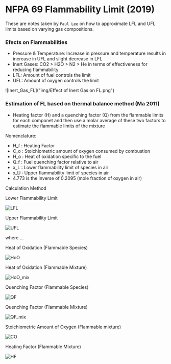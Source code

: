 # NFPA 69 Flammability Limit (2019)

These are notes taken by `Paul Lee` on how to approximate LFL and UFL limits based on varying gas compositions.

### Efects on Flammabilities

- Pressure & Temperature: Increase in pressure and temperature results in increase in UFL and slight decrease in LFL
- Inert Gases: CO2 > H2O > N2 > He in terms of effectiveness for reducing flammability
- LFL: Amount of fuel controls the limit
- UFL: Amount of oxygen controls the limit

![Inert_Gas_FL]("img/Effect of Inert Gas on FL.png")

### Estimation of FL based on thermal balance method (Ma 2011)

- Heating factor (H) and a quenching factor (Q) from the flammable limits for each componet and then use a molar average of these two factors to estimate the flammable limits of the mixture

Nomenclature:

- H_f : Heating Factor
- C_o : Stoichiometric amount of oxygen consumed by combustion
- H_o : Heat of oxidation specific to the fuel
- Q_f : Fuel quenching factor relative to air
- x_L : Lower flammability limit of species in air
- x_U : Upper flammability limit of species in air
- 4.773 is the inverse of 0.2095 (mole fraction of oxygen in air)

Calculation Method

Lower Flammability Limit

![LFL]("img/lfl.png")

Upper Flammability Limit

![UFL]("img/ufl.png")

where....

Heat of Oxidation (Flammable Species)

![HoO]("img/heat_of_oxidation.png")

Heat of Oxidation (Flammable Mixture)

![HoO_mix]("img/heat_of_oxidation_mix.png")

Quenching Factor (Flammable Species)

![QF]("img/quenching_factor.png")

Quenching Factor (Flammable Mixture)

![QF_mix]("img/quenching_factor_mix.png")

Stoichiometric Amount of Oxygen (Flammable mixture)

![CO]("img/stoich_o2_mix.png")

Heating Factor (Flammable Mixture)

![HF]("img/heating_factor_mix.png")
